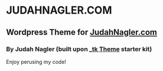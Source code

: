 JUDAHNAGLER.COM
===============

## Wordpress Theme for [JudahNagler.com](http://www.judahnagler.com/)  
### By Judah Nagler (built upon [_tk Theme](http://themekraft.com/tk-wordpress-bootstrap-starter-theme/) starter kit)  

Enjoy perusing my code!